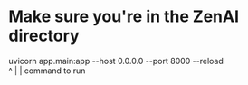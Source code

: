 # Make sure you're in the ZenAI directory
uvicorn app.main:app --host 0.0.0.0 --port 8000 --reload  
^
|
| 
command to run 